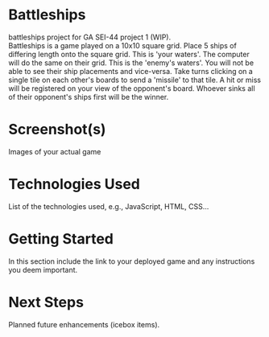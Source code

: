 # Battleships
battleships project for GA SEI-44 project 1 (WIP). <br/>
Battleships is a game played on a 10x10 square grid.
Place 5 ships of differing length onto the square grid. This is 'your waters'.
The computer will do the same on their grid. This is the 'enemy's waters'.
You will not be able to see their ship placements and vice-versa.
Take turns clicking on a single tile on each other's boards to send a 'missile' to that tile.
A hit or miss will be registered on your view of the opponent's board.
Whoever sinks all of their opponent's ships first will be the winner.

# Screenshot(s)
Images of your actual game

# Technologies Used
List of the technologies used, e.g., JavaScript, HTML, CSS...

# Getting Started
In this section include the link to your deployed game and any instructions you deem important.

# Next Steps
Planned future enhancements (icebox items).
